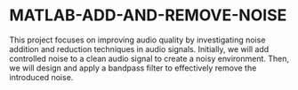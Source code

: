 # MATLAB-ADD-AND-REMOVE-NOISE
This project focuses on improving audio quality by investigating noise addition and reduction techniques in audio signals. Initially, we will add controlled noise to a clean audio signal to create a noisy environment. Then, we will design and apply a bandpass filter to effectively remove the introduced noise. 
